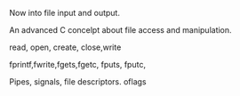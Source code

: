 Now into file input and output.

An advanced C concelpt about file access and manipulation.

read, open, create, close,write

fprintf,fwrite,fgets,fgetc, fputs, fputc, 

Pipes, signals, file descriptors.
oflags


